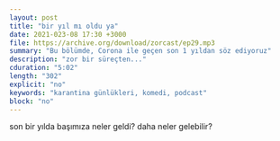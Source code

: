 ```yaml
---
layout: post
title: "bir yıl mı oldu ya"
date: 2021-023-08 17:30 +3000
file: https://archive.org/download/zorcast/ep29.mp3
summary: "Bu bölümde, Corona ile geçen son 1 yıldan söz ediyoruz"
description: "zor bir süreçten..."
cduration: "5:02" 
length: "302"
explicit: "no" 
keywords: "karantina günlükleri, komedi, podcast"
block: "no" 
---
```




son bir yılda başımıza neler geldi? daha neler gelebilir?